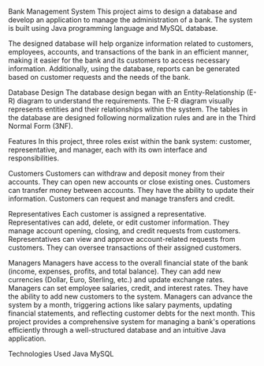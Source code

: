   Bank Management System
This project aims to design a database and develop an application to manage the administration of a bank. The system is built using Java programming language and MySQL database.

The designed database will help organize information related to customers, employees, accounts, and transactions of the bank in an efficient manner, making it easier for the bank and its customers to access necessary information. Additionally, using the database, reports can be generated based on customer requests and the needs of the bank.

  Database Design
The database design began with an Entity-Relationship (E-R) diagram to understand the requirements. The E-R diagram visually represents entities and their relationships within the system. The tables in the database are designed following normalization rules and are in the Third Normal Form (3NF).

  Features
In this project, three roles exist within the bank system: customer, representative, and manager, each with its own interface and responsibilities.

  Customers
Customers can withdraw and deposit money from their accounts.
They can open new accounts or close existing ones.
Customers can transfer money between accounts.
They have the ability to update their information.
Customers can request and manage transfers and credit.

  Representatives
Each customer is assigned a representative.
Representatives can add, delete, or edit customer information.
They manage account opening, closing, and credit requests from customers.
Representatives can view and approve account-related requests from customers.
They can oversee transactions of their assigned customers.

  Managers
Managers have access to the overall financial state of the bank (income, expenses, profits, and total balance).
They can add new currencies (Dollar, Euro, Sterling, etc.) and update exchange rates.
Managers can set employee salaries, credit, and interest rates.
They have the ability to add new customers to the system.
Managers can advance the system by a month, triggering actions like salary payments, updating financial statements, and reflecting customer debts for the next month.
This project provides a comprehensive system for managing a bank's operations efficiently through a well-structured database and an intuitive Java application.

  Technologies Used
Java
MySQL
